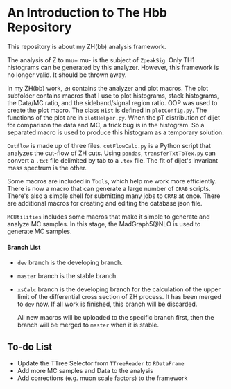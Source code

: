 # An Introduction to The Hbb Repository

This repository is about my ZH(bb) analysis framework.

The analysis of Z to mu+ mu- is the subject of `ZpeakSig`. Only TH1 histograms can be generated by this analyzer. However, this framework is no longer valid. It should be thrown away.

In my ZH(bb) work, `ZH` contains the analyzer and plot macros. The plot subfolder contains macros that I use to plot histograms, stack histograms, the Data/MC ratio, and the sideband/signal region ratio. OOP was used to create the plot macro. The class `Hist` is defined in `plotConfig.py`. The functions of the plot are in `plotHelper.py`. When the pT distribution of dijet for comparison the data and MC, a trick bug is in the histogram. So a separated macro is used to produce this histogram as a temporary solution.

`Cutflow` is made up of three files. `cutFlowCalc.py` is a Python script that analyzes the cut-flow of ZH cuts. Using `pandas`, `transferTxtToTex.py` can convert a `.txt` file delimited by tab to a `.tex` file. The fit of dijet's invariant mass spectrum is the other.

Some macros are included in `Tools`, which help me work more efficiently. There is now a macro that can generate a large number of `CRAB` scripts. There's also a simple shell for submitting many jobs to `CRAB` at once. There are additional macros for creating and editing the database json file.

`MCUtilities` includes some macros that make it simple to generate and analyze MC samples. In this stage, the MadGraph5@NLO is used to generate MC samples.

#### Branch List

- `dev` branch is the developing branch.

- `master` branch is the stable branch. 

- `xsCalc` branch is the developing branch for the calculation of the upper limit of the differential cross section of ZH process. It has been merged to `dev` now. If all work is finished, this branch will be discarded.

  All new macros will be uploaded to the specific branch first, then the branch will be merged to `master` when it is stable.

## To-do List

- Update the TTree Selector from `TTreeReader` to `RDataFrame`
- Add more MC samples and Data to the analysis
- Add corrections (e.g. muon scale factors) to the framework